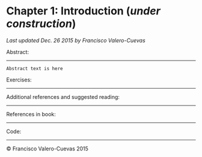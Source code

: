 # Chapter 1: Introduction  (*under construction*)
*Last updated Dec. 26 2015 by Francisco Valero-Cuevas*

Abstract:
_________

~~~
Abstract text is here
~~~


Exercises:
__________


Additional references and suggested reading:
____________________________________________


References in book:
___________________


Code:
_____




© Francisco Valero-Cuevas 2015

